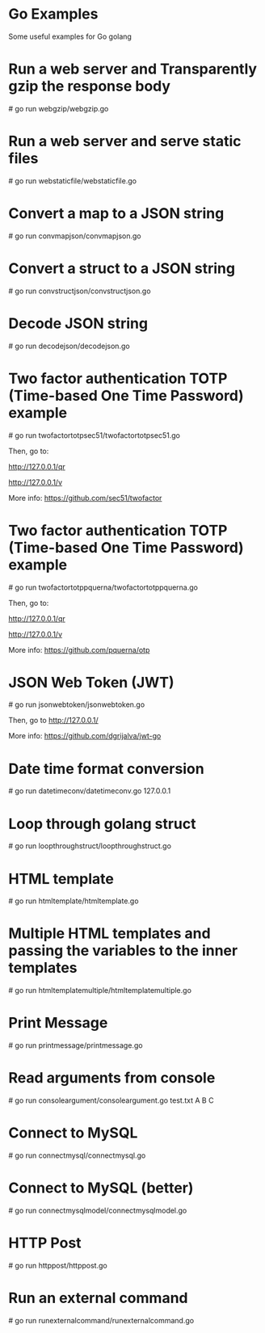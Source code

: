 # Go Examples
Some useful examples for Go golang

# Run a web server and Transparently gzip the response body
\# go run webgzip/webgzip.go

# Run a web server and serve static files
\# go run webstaticfile/webstaticfile.go

# Convert a map to a JSON string
\# go run convmapjson/convmapjson.go

# Convert a struct to a JSON string
\# go run convstructjson/convstructjson.go

# Decode JSON string
\# go run decodejson/decodejson.go

# Two factor authentication TOTP (Time-based One Time Password) example
\# go run twofactortotpsec51/twofactortotpsec51.go

Then, go to:

http://127.0.0.1/qr

http://127.0.0.1/v

More info: https://github.com/sec51/twofactor

# Two factor authentication TOTP (Time-based One Time Password) example
\# go run twofactortotppquerna/twofactortotppquerna.go

Then, go to:

http://127.0.0.1/qr

http://127.0.0.1/v

More info: https://github.com/pquerna/otp

# JSON Web Token (JWT)
\# go run jsonwebtoken/jsonwebtoken.go

Then, go to http://127.0.0.1/

More info: https://github.com/dgrijalva/jwt-go

# Date time format conversion
\# go run datetimeconv/datetimeconv.go 127.0.0.1

# Loop through golang struct
\# go run loopthroughstruct/loopthroughstruct.go

# HTML template
\# go run htmltemplate/htmltemplate.go

# Multiple HTML templates and passing the variables to the inner templates
\# go run htmltemplatemultiple/htmltemplatemultiple.go

# Print Message
\# go run printmessage/printmessage.go

# Read arguments from console
\# go run consoleargument/consoleargument.go test.txt A B C

# Connect to MySQL
\# go run connectmysql/connectmysql.go

# Connect to MySQL (better)
\# go run connectmysqlmodel/connectmysqlmodel.go

# HTTP Post
\# go run httppost/httppost.go

# Run an external command
\# go run runexternalcommand/runexternalcommand.go
